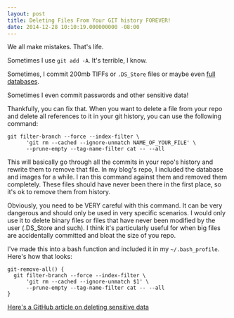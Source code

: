 ```yaml
---
layout: post
title: Deleting Files From Your GIT history FOREVER!
date: 2014-12-28 10:10:19.000000000 -08:00
---
```

We all make mistakes. That's life. 

Sometimes I use `git add -A`. It's terrible, I know. 

Sometimes, I commit 200mb TIFFs or `.DS_Store` files or maybe even [full databases](https://github.com/thejsj/Blog/blob/45713d3ff2118cc140b7cf25dccb147379868cdf/README.md).

Sometimes I even commit passwords and other sensitive data!

Thankfully, you can fix that. When you want to delete a file from your repo and delete all references to it in your git history, you can use the following command: 

```
git filter-branch --force --index-filter \
      'git rm --cached --ignore-unmatch NAME_OF_YOUR_FILE' \
      --prune-empty --tag-name-filter cat -- --all
```
This will basically go through all the commits in your repo's history and rewrite them to remove that file. In my blog's repo, I included the database and images for a while. I ran this command against them and removed them completely. These files should have never been there in the first place, so it's ok to remove them from history. 

Obviously, you need to be VERY careful with this command. It can be very dangerous and should only be used in very specific scenarios. I would only use it to delete binary files or files that have never been modified by the user (.DS_Store and such). I think it's particularly useful for when big files are accidentally committed and bloat the size of you repo.

I've made this into a bash function and included it in my `~/.bash_profile`. Here's how that looks:

```
git-remove-all() {
  git filter-branch --force --index-filter \
      'git rm --cached --ignore-unmatch $1' \
      --prune-empty --tag-name-filter cat -- --all
}
```
[Here's a GitHub article on deleting sensitive data](https://help.github.com/articles/remove-sensitive-data/)
